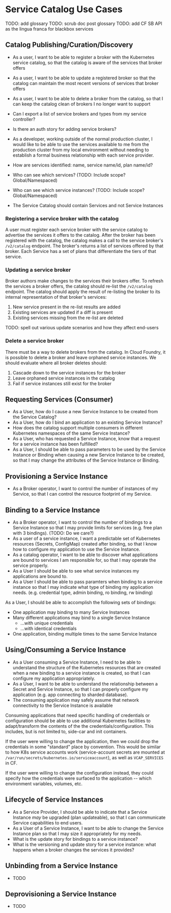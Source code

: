 # Service Catalog Use Cases

TODO: add glossary
TODO: scrub doc post glossary
TODO: add CF SB API as the lingua franca for blackbox services

## Catalog Publishing/Curation/Discovery

* As a user, I want to be able to register a broker with the Kubernetes service
  catalog, so that the catalog is aware of the services that broker offers
* As a user, I want to be able to update a registered broker so that the
  catalog can maintain the most recent versions of services that broker offers
* As a user, I want to be able to delete a broker from the catalog, so that I
  can keep the catalog clean of brokers I no longer want to support

* Can I export a list of service brokers and types from my service controller?
* Is there an auth story for adding service brokers?
* As a developer, working outside of the normal production cluster, I would like
  to be able to use the services available to me from the production cluster
  from my local environment without needing to establish a formal business
  relationship with each service provider.


* How are services identified: name, service name/id, plan name/id?
* Who can see which services? (TODO: Include scope? Global/Namespaced)
* Who can see which service instances? (TODO: Include scope? Global/Namespaced)
* The Service Catalog should contain Services and not Service Instances

### Registering a service broker with the catalog

A user must register each service broker with the service catalog to advertise
the services it offers to the catalog. After the broker has been registered
with the catalog, the catalog makes a call to the service broker's `/v2/catalog`
endpoint. The broker's returns a list of services offered by that broker. Each
Service has a set of plans that differentiate the tiers of that service.

### Updating a service broker

Broker authors make changes to the services their brokers offer. To refresh the
services a broker offers, the catalog should re-list the `/v2/catalog` endpoint.
The catalog should apply the result of re-listing the broker to its internal
representation of that broker's services:

1. New service present in the re-list results are added
2. Existing services are updated if a diff is present
3. Existing services missing from the re-list are deleted

TODO: spell out various update scenarios and how they affect end-users

### Delete a service broker

There must be a way to delete brokers from the catalog. In Cloud Foundry, it is
possible to delete a broker and leave orphaned service instances. We should
evaluate where all broker deletes should:

1. Cascade down to the service instances for the broker
2. Leave orphaned service instances in the catalog
3. Fail if service instances still exist for the broker

## Requesting Services (Consumer)

* As a User, how do I cause a new Service Instance to be created from the
  Service Catalog?
* As a User, how do I bind an application to an existing Service Instance?
* How does the catalog support multiple consumers in different Kubernetes
  namespaces of the same Service Instance?
* As a User, who has requested a Service Instance, know that a request for a
  service instance has been fulfilled?
* As a User, I should be able to pass parameters to be used by the Service
  Instance or Binding when causing a new Service Instance to be created, so that
  I may change the attributes of the Service Instance or Binding.

## Provisioning a Service Instance

* As a Broker operator, I want to control the number of instances of my Service,
  so that I can control the resource footprint of my Service.

## Binding to a Service Instance

* As a Broker operator, I want to control the number of bindings to a Service
  Instance so that I may provide limits for services (e.g. free plan with 3
  bindings). (TODO: Do we care?)
* As a user of a service instance, I want a predictable set of Kubernetes
  resources (Secrets, ConfigMap) created after binding, so that I know how to
  configure my application to use the Service Instance.
* As a catalog operator, I want to be able to discover what applications are
  bound to services I am responsible for, so that I may operate the service
  properly.
* As a User I should be able to see what service instances my applications are
  bound to.
* As a User I should be able to pass paramters when binding to a service
  instance so that I may indicate what type of binding my application needs.
  (e.g. credential type, admin binding, ro binding, rw binding)

As a User, I should be able to accomplish the following sets of bindings:

* One application may binding to many Service Instances
* Many different applications may bind to a single Service Instance
  * ...with unique credentials
  * ...with identical credentials
* One application, binding multiple times to the same Service Instance

## Using/Consuming a Service Instance

* As a User consuming a Service Instance, I need to be able to understand the structure
  of the Kubernetes resources that are created when a new binding to a service
  instance is created, so that I can configure my application appropriately.
* As a User, I want to be able to understand the relationship between a Secret
  and Service Instance, so that I can properly configure my application (e.g.
  app connecting to sharded database).
* The consuming application may safely assume that network connectivity to the
  Service Instance is available

Consuming applications that need specific handling of credentials or
configuration should be able to use additional Kubernetes facilities to
adapt/transform the contents of the the credentials/configuration. This
includes, but is not limited to, side-car and init containers.

If the user were willing to change the application, then we could
drop the credentials in some "standard" place by convention. This would be
similar to how K8s service accounts work (service-account secrets are mounted at
`/var/run/secrets/kubernetes.io/serviceaccount`), as well as `VCAP_SERVICES` in
CF.

If the user were willing to change the configuration instead, they could specify
how the credentials were surfaced to the application -- which environment
variables, volumes, etc.

## Lifecycle of Service Instances

* As a Service Provider, I should be able to indicate that a Service Instance
  _may_ be upgraded (plan updateable), so that I can communicate Service
  capabilities to end users.
* As a User of a Service Instance, I want to be able to change the Service
  Instance plan so that I may size it appropriately for my needs.
* What is the update story for bindings to a service instance?
* What is the versioning and update story for a service instance: what happens
  when a broker changes the services it provides?

## Unbinding from a Service Instance

* TODO

## Deprovisioning a Service Instance

* TODO
